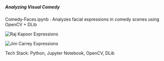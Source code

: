 
##### 	Analyzing Visual Comedy  #####

Comedy-Faces.ipynb :	Analyzes facial expressions in comedy scenes using OpenCV + DLib

![Raj Kapoor Expressions](demos/shri-420.gif)

![Jim Carrey Expressions](demos/jim-carrey.gif)

Tech Stack: Python, Jupyter Notebook, OpenCV, DLib

